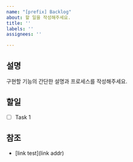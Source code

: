 ```yaml
---
name: "[prefix] Backlog"
about: 할 일을 작성해주세요.
title: ''
labels: ''
assignees: ''

---
```


## 설명
구현할 기능의 간단한 설명과 프로세스를 작성해주세요.

## 할일
- [ ] Task 1

## 참조
- [link test](link addr)
